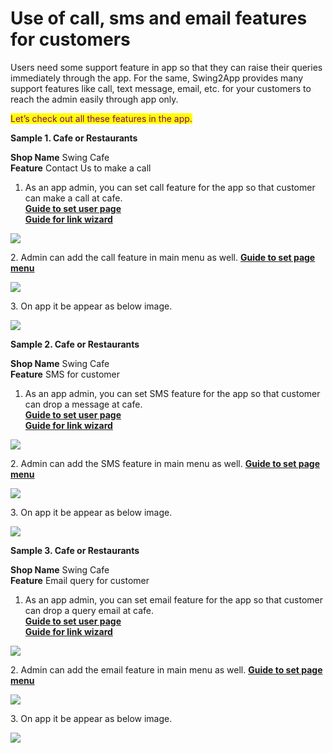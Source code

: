 # Use of call, sms and email features for customers

Users need some support feature in app so that they can raise their queries immediately through the app. For the same, Swing2App provides many support features like call, text message, email, etc. for your customers to reach the admin easily through app only.

<mark style="color:purple;">Let’s check out all these features in the app.</mark>&#x20;



**Sample 1. Cafe or Restaurants**

**Shop Name**  Swing Cafe\
**Feature**  Contact Us to make a call



1. As an app admin, you can set call feature for the app so that customer can make a call at cafe.\
   [**Guide to set user page**](../appmanage/service/chat-list.md)\
   [**Guide for link wizard**](../appmanage/service/linkeditor.md)

![](https://support.swing2app.com/wp-content/uploads/2020/08/Mag-3-%E2%80%93-13.png)

2\. Admin can add the call feature in main menu as well. [**Guide to set page menu**](../maual/pagemenu/mainmenu.md)

![](https://support.swing2app.com/wp-content/uploads/2020/08/Mag-3-%E2%80%93-14.png)

3\. On app it be appear as below image.

![](https://support.swing2app.com/wp-content/uploads/2020/08/Coup-1-%E2%80%93-4.png)



**Sample 2. Cafe or Restaurants**

**Shop Name**  Swing Cafe\
**Feature**  SMS for customer



1. As an app admin, you can set SMS feature for the app so that customer can drop a message at cafe.\
   [**Guide to set user page**](../maual/pagemenu/user-page.md)\
   [**Guide for link wizard**](../appmanage/service/linkeditor.md)

![ ](https://support.swing2app.com/wp-content/uploads/2020/08/Mag-3-%E2%80%93-12.png)

2\. Admin can add the SMS feature in main menu as well. [**Guide to set page menu**](../maual/pagemenu/mainmenu.md)

![](https://support.swing2app.com/wp-content/uploads/2020/08/Mag-3-%E2%80%93-16.png)

3\. On app it be appear as below image.

![](https://support.swing2app.com/wp-content/uploads/2020/08/Coup-1-%E2%80%93-5.png)



**Sample 3. Cafe or Restaurants**

**Shop Name**  Swing Cafe\
**Feature**  Email query for customer



1. As an app admin, you can set email feature for the app so that customer can drop a query email at cafe.\
   [**Guide to set user page**](../maual/pagemenu/user-page.md)\
   [**Guide for link wizard**](../appmanage/service/linkeditor.md)

![](https://support.swing2app.com/wp-content/uploads/2020/08/Mag-3-%E2%80%93-11.png)



2\. Admin can add the email feature in main menu as well. [**Guide to set page menu**](../maual/pagemenu/mainmenu.md)

![](https://support.swing2app.com/wp-content/uploads/2020/08/Mag-3-%E2%80%93-15.png)

3\. On app it be appear as below image.

![](https://support.swing2app.com/wp-content/uploads/2020/08/Coup-1-%E2%80%93-6.png)

